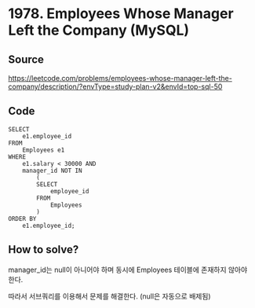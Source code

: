 # 1978. Employees Whose Manager Left the Company (MySQL)

## Source

https://leetcode.com/problems/employees-whose-manager-left-the-company/description/?envType=study-plan-v2&envId=top-sql-50

## Code

```mysql
SELECT
    e1.employee_id
FROM
    Employees e1
WHERE
    e1.salary < 30000 AND
    manager_id NOT IN
        (
        SELECT
            employee_id
        FROM
            Employees
        )
ORDER BY
    e1.employee_id;
```

## How to solve?

manager_id는 null이 아니어야 하며 동시에 Employees 테이블에 존재하지 않아야 한다.

따라서 서브쿼리를 이용해서 문제를 해결한다. (null은 자동으로 배제됨)
